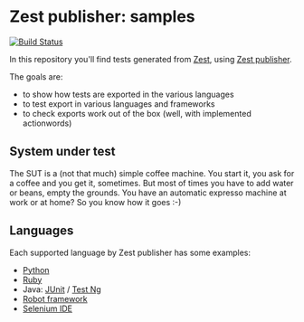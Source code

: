 Zest publisher: samples
=======================

[![Build Status](https://travis-ci.org/Smartesting/zest-publisher-samples.svg?branch=master)](https://travis-ci.org/Smartesting/zest-publisher-samples)

In this repository you'll find tests generated from [Zest](https://www.zest-testing.com), using [Zest publisher](https://github.com/Smartesting/zest-publisher).

The goals are:

 * to show how tests are exported in the various languages
 * to test export in various languages and frameworks
 * to check exports work out of the box (well, with implemented actionwords)

System under test
------------------

The SUT is a (not that much) simple coffee machine. You start it, you ask for a coffee and you get it, sometimes. But most of times you have to add water or beans, empty the grounds. You have an automatic expresso machine at work or at home? So you know how it goes :-)

Languages
----------

Each supported language by Zest publisher has some examples:

 - [Python](https://github.com/Smartesting/zest-publisher-samples/blob/master/python/README.md)
 - [Ruby](https://github.com/Smartesting/zest-publisher-samples/blob/master/ruby/README.md)
 - Java: [JUnit](https://github.com/Smartesting/zest-publisher-samples/blob/master/java-junit/README.md) / [Test Ng](https://github.com/Smartesting/zest-publisher-samples/blob/master/java-testng/README.md)
 - [Robot framework](https://github.com/Smartesting/zest-publisher-samples/blob/master/robotframework/README.md)
 - [Selenium IDE](https://github.com/Smartesting/zest-publisher-samples/blob/master/javascript/selenium-ide/README.md)

